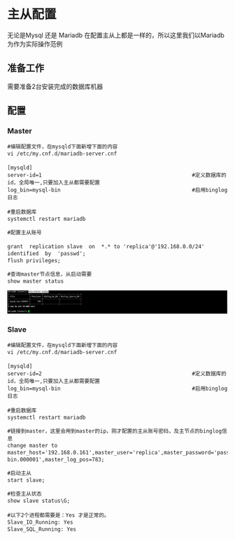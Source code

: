 # 主从配置

无论是Mysql 还是 Mariadb 在配置主从上都是一样的，所以这里我们以Mariadb为作为实际操作范例

## 准备工作

需要准备2台安装完成的数据库机器

## 配置

### Master

```
#编辑配置文件，在mysqld下面新增下面的内容
vi /etc/my.cnf.d/mariadb-server.cnf

[mysqld]
server-id=1                                                #定义数据库的id，全局唯一,只要加入主从都需要配置
log_bin=mysql-bin                                          #启用binglog日志

#重启数据库
systemctl restart mariadb 
```

```
#配置主从账号

grant  replication slave  on  *.* to 'replica'@'192.168.0.0/24'   identified  by  'passwd';
flush privileges;
```

```
#查询master节点信息，从启动需要
show master status
```

![image-20240102103414805](.Master-Slave/image-20240102103414805.png)

### Slave

```
#编辑配置文件，在mysqld下面新增下面的内容
vi /etc/my.cnf.d/mariadb-server.cnf

[mysqld]
server-id=2                                                #定义数据库的id，全局唯一,只要加入主从都需要配置
log_bin=mysql-bin                                          #启用binglog日志

#重启数据库
systemctl restart mariadb 
```

```
#链接到master，这里会用到master的ip，刚才配置的主从账号密码，及主节点的binglog信息
change master to master_host='192.168.0.161',master_user='replica',master_password='passwd',master_log_file='master-bin.000001',master_log_pos=783;
```

```
#启动主从
start slave;
```

 ```
 #检查主从状态
 show slave status\G;
 
 #以下2个进程都需要是：Yes 才是正常的。
 Slave_IO_Running: Yes
 Slave_SQL_Running: Yes
 ```



